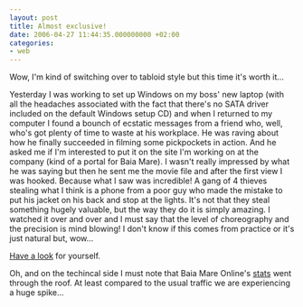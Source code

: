 ```yaml
---
layout: post
title: Almost exclusive!
date: 2006-04-27 11:44:35.000000000 +02:00
categories:
- web
---
```

Wow, I'm kind of switching over to tabloid style but this time it's worth it...

Yesterday I was working to set up Windows on my boss' new laptop (with all the headaches associated with the fact that there's no SATA driver included on the default Windows setup CD) and when I returned to my computer I found a bounch of ecstatic messages from a friend who, well, who's got plenty of time to waste at his workplace. He was raving about how he finally succeeded in filming some pickpockets in action. And he asked me if I'm interested to put it on the site I'm working on at the company (kind of a portal for Baia Mare). I wasn't really impressed by what he was saying but then he sent me the movie file and after the first view I was hooked. Because what I saw was incredible! A gang of 4 thieves stealing what I think is a phone from a poor guy who made the mistake to put his jacket on his back and stop at the lights. It's not that they steal something hugely valuable, but the way they do it is simply amazing. I watched it over and over and I must say that the level of choreography and the precision is mind blowing! I don't know if this comes from practice or it's just natural but, wow...

<a href="http://www.baia-mare-online.ro/stiri/29/atentie-la-buzunare/">Have a look</a> for yourself.

Oh, and on the techincal side I must note that Baia Mare Online's <a href="https://content.rusiczki.net/blogpics/bmo_stats_pickpockets.php" onclick="window.open('https://content.rusiczki.net/blogpics/bmo_stats_pickpockets.php','popup','width=768,height=222,scrollbars=no,resizable=no,toolbar=no,directories=no,location=no,menubar=no,status=no,left=0,top=0'); return false">stats</a> went through the roof. At least compared to the usual traffic we are experiencing a huge spike...
